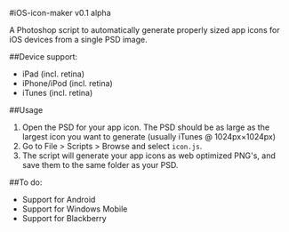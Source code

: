 #iOS-icon-maker v0.1 alpha

A Photoshop script to automatically generate properly sized app icons for iOS devices from a single PSD image.

##Device support:
- iPad (incl. retina)
- iPhone/iPod (incl. retina)
- iTunes (incl. retina)

##Usage

1. Open the PSD for your app icon. The PSD should be as large as the largest icon you want to generate (usually iTunes @ 1024px×1024px)
2. Go to File > Scripts > Browse and select `icon.js`.
3. The script will generate your app icons as web optimized PNG's, and save them to the same folder as your PSD.

##To do:

- Support for Android
- Support for Windows Mobile
- Support for Blackberry